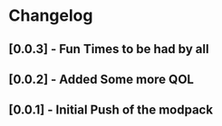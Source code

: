 # Changelog

## [0.0.3] - Fun Times to be had by all

## [0.0.2] - Added Some more QOL

## [0.0.1] - Initial Push of the modpack

